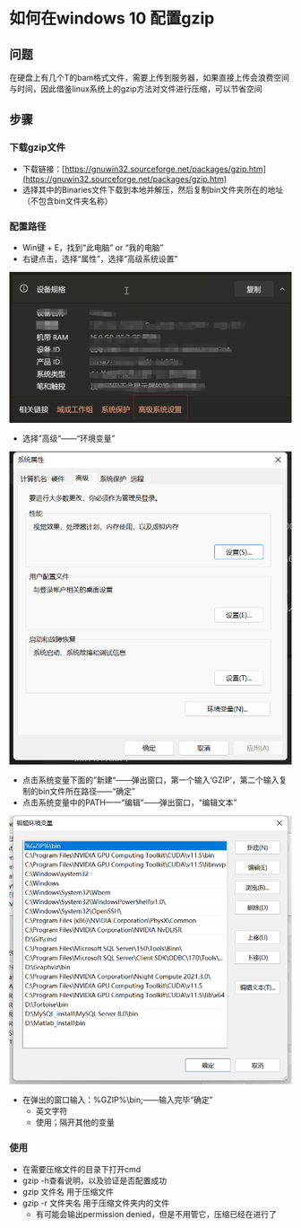 # 如何在windows 10 配置gzip

## 问题

在硬盘上有几个T的bam格式文件，需要上传到服务器，如果直接上传会浪费空间与时间，因此借鉴linux系统上的gzip方法对文件进行压缩，可以节省空间

## 步骤

### 下载gzip文件

- 下载链接：[https://gnuwin32.sourceforge.net/packages/gzip.htm](https://gnuwin32.sourceforge.net/packages/gzip.htm)
- 选择其中的Binaries文件下载到本地并解压，然后复制bin文件夹所在的地址（不包含bin文件夹名称）

### 配置路径

- Win键 + E，找到“此电脑” or “我的电脑”
- 右键点击，选择“属性”，选择“高级系统设置”

![Untitled](%E5%A6%82%E4%BD%95%E5%9C%A8windows%2010%20%E9%85%8D%E7%BD%AEgzip%2047b6d5e18e1f44d4a1b9b46484887eec/Untitled.png)

- 选择”高级“——“环境变量”

![Untitled](%E5%A6%82%E4%BD%95%E5%9C%A8windows%2010%20%E9%85%8D%E7%BD%AEgzip%2047b6d5e18e1f44d4a1b9b46484887eec/Untitled%201.png)

- 点击系统变量下面的”新建“——弹出窗口，第一个输入‘GZIP’，第二个输入复制的bin文件所在路径——“确定”
- 点击系统变量中的PATH——“编辑”——弹出窗口，“编辑文本”

![Untitled](%E5%A6%82%E4%BD%95%E5%9C%A8windows%2010%20%E9%85%8D%E7%BD%AEgzip%2047b6d5e18e1f44d4a1b9b46484887eec/Untitled%202.png)

- 在弹出的窗口输入：%GZIP%\bin;——输入完毕“确定”
    - 英文字符
    - 使用；隔开其他的变量

### 使用

- 在需要压缩文件的目录下打开cmd
- gzip -h查看说明，以及验证是否配置成功
- gzip 文件名 用于压缩文件
- gzip -r 文件夹名 用于压缩文件夹内的文件
    - 有可能会输出permission denied，但是不用管它，压缩已经在进行了